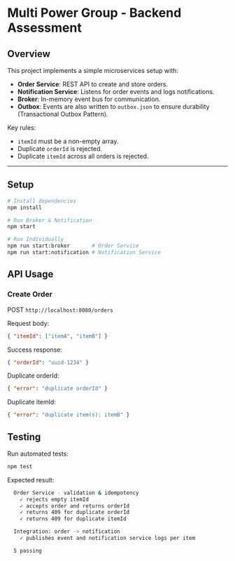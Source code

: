 # Multi Power Group - Backend Assessment

## Overview

This project implements a simple microservices setup with:

- **Order Service**: REST API to create and store orders.
- **Notification Service**: Listens for order events and logs notifications.
- **Broker**: In-memory event bus for communication.
- **Outbox**: Events are also written to `outbox.json` to ensure durability (Transactional Outbox Pattern).

Key rules:

- `itemId` must be a non-empty array.
- Duplicate `orderId` is rejected.
- Duplicate `itemId` across all orders is rejected.

---

## Setup

```bash
# Install dependencies
npm install
```

```bash
# Run Broker & Notification
npm start
```

```bash
# Run Individually
npm run start:broker       # Order Service
npm run start:notification # Notification Service
```

## API Usage

### Create Order

POST `http://localhost:8080/orders`

Request body:

```json
{ "itemId": ["itemA", "itemB"] }
```

Success response:

```json
{ "orderId": "uuid-1234" }
```

Duplicate orderId:

```json
{ "error": "duplicate orderId" }
```

Duplicate itemId:

```json
{ "error": "duplicate item(s): itemB" }
```

## Testing

Run automated tests:

```bash
npm test
```

Expected result:

```bash
  Order Service - validation & idempotency
    ✓ rejects empty itemId
    ✓ accepts order and returns orderId
    ✓ returns 409 for duplicate orderId
    ✓ returns 409 for duplicate itemId

  Integration: order -> notification
    ✓ publishes event and notification service logs per item

  5 passing
```
